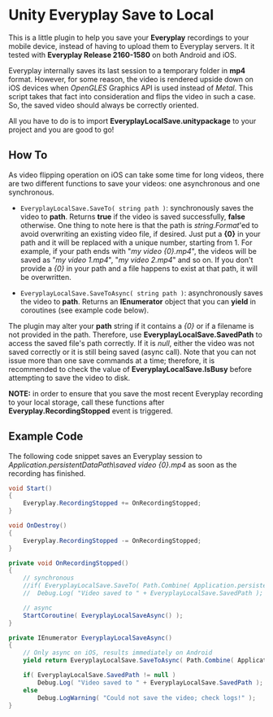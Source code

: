 # Unity Everyplay Save to Local
This is a little plugin to help you save your **Everyplay** recordings to your mobile device, instead of having to upload them to Everyplay servers. It it tested with **Everyplay Release 2160-1580** on both Android and iOS.

Everyplay internally saves its last session to a temporary folder in **mp4** format. However, for some reason, the video is rendered upside down on iOS devices when *OpenGLES* Graphics API is used instead of *Metal*. This script takes that fact into consideration and flips the video in such a case. So, the saved video should always be correctly oriented.

All you have to do is to import **EveryplayLocalSave.unitypackage** to your project and you are good to go!

## How To
As video flipping operation on iOS can take some time for long videos, there are two different functions to save your videos: one asynchronous and one synchronous.

- `EveryplayLocalSave.SaveTo( string path )`: synchronously saves the video to **path**. Returns **true** if the video is saved successfully, **false** otherwise. One thing to note here is that the path is *string.Format*'ed to avoid overwriting an existing video file, if desired. Just put a **{0}** in your path and it will be replaced with a unique number, starting from 1. For example, if your path ends with "*my video {0}.mp4*", the videos will be saved as "*my video 1.mp4*", "*my video 2.mp4*" and so on. If you don't provide a *{0}* in your path and a file happens to exist at that path, it will be overwritten.

- `EveryplayLocalSave.SaveToAsync( string path )`: asynchronously saves the video to **path**. Returns an **IEnumerator** object that you can **yield** in coroutines (see example code below).

The plugin may alter your **path** string if it contains a *{0}* or if a filename is not provided in the path. Therefore, use **EveryplayLocalSave.SavedPath** to access the saved file's path correctly. If it is *null*, either the video was not saved correctly or it is still being saved (async call). Note that you can not issue more than one save commands at a time; therefore, it is recommended to check the value of **EveryplayLocalSave.IsBusy** before attempting to save the video to disk.

**NOTE:** in order to ensure that you save the most recent Everyplay recording to your local storage, call these functions after **Everyplay.RecordingStopped** event is triggered.

## Example Code
The following code snippet saves an Everyplay session to *Application.persistentDataPath\saved video {0}.mp4* as soon as the recording has finished. 

```csharp
void Start()
{
	Everyplay.RecordingStopped += OnRecordingStopped;
}

void OnDestroy()
{
	Everyplay.RecordingStopped -= OnRecordingStopped;
}

private void OnRecordingStopped()
{
	// synchronous
	//if( EveryplayLocalSave.SaveTo( Path.Combine( Application.persistentDataPath, "saved video {0}.mp4" ) ) )
	//	Debug.Log( "Video saved to " + EveryplayLocalSave.SavedPath );

	// async
	StartCoroutine( EveryplayLocalSaveAsync() );
}

private IEnumerator EveryplayLocalSaveAsync()
{
	// Only async on iOS, results immediately on Android
	yield return EveryplayLocalSave.SaveToAsync( Path.Combine( Application.persistentDataPath, "saved video {0}.mp4" ) );

	if( EveryplayLocalSave.SavedPath != null )
		Debug.Log( "Video saved to " + EveryplayLocalSave.SavedPath );
	else
		Debug.LogWarning( "Could not save the video; check logs!" );
}
```
